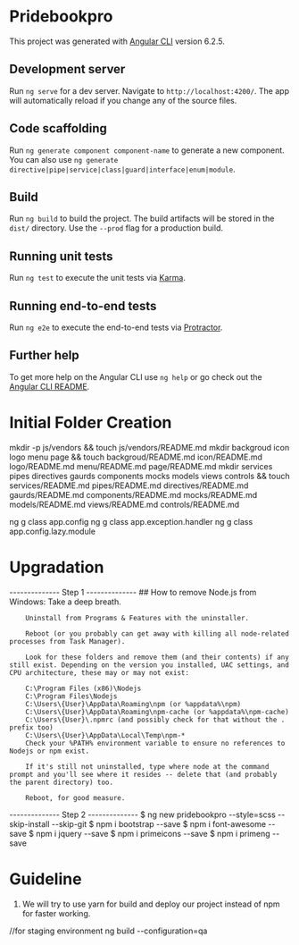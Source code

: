 # Pridebookpro

This project was generated with [Angular CLI](https://github.com/angular/angular-cli) version 6.2.5.

## Development server

Run `ng serve` for a dev server. Navigate to `http://localhost:4200/`. The app will automatically reload if you change any of the source files.

## Code scaffolding

Run `ng generate component component-name` to generate a new component. You can also use `ng generate directive|pipe|service|class|guard|interface|enum|module`.

## Build

Run `ng build` to build the project. The build artifacts will be stored in the `dist/` directory. Use the `--prod` flag for a production build.

## Running unit tests

Run `ng test` to execute the unit tests via [Karma](https://karma-runner.github.io).

## Running end-to-end tests

Run `ng e2e` to execute the end-to-end tests via [Protractor](http://www.protractortest.org/).

## Further help

To get more help on the Angular CLI use `ng help` or go check out the [Angular CLI README](https://github.com/angular/angular-cli/blob/master/README.md).

# Initial Folder Creation
mkdir -p js/vendors && touch js/vendors/README.md
mkdir backgroud icon logo menu page && touch backgroud/README.md icon/README.md logo/README.md menu/README.md page/README.md
mkdir services pipes directives gaurds components mocks models views controls && touch services/README.md pipes/README.md directives/README.md gaurds/README.md components/README.md mocks/README.md models/README.md views/README.md controls/README.md

ng g class app.config
ng g class app.exception.handler
ng g class app.config.lazy.module


# Upgradation
-------------- Step 1 --------------
    ## How to remove Node.js from Windows:
        Take a deep breath.

        Uninstall from Programs & Features with the uninstaller.

        Reboot (or you probably can get away with killing all node-related processes from Task Manager).

        Look for these folders and remove them (and their contents) if any still exist. Depending on the version you installed, UAC settings, and CPU architecture, these may or may not exist:

        C:\Program Files (x86)\Nodejs
        C:\Program Files\Nodejs
        C:\Users\{User}\AppData\Roaming\npm (or %appdata%\npm)
        C:\Users\{User}\AppData\Roaming\npm-cache (or %appdata%\npm-cache)
        C:\Users\{User}\.npmrc (and possibly check for that without the . prefix too)
        C:\Users\{User}\AppData\Local\Temp\npm-*
        Check your %PATH% environment variable to ensure no references to Nodejs or npm exist.

        If it's still not uninstalled, type where node at the command prompt and you'll see where it resides -- delete that (and probably the parent directory) too.

        Reboot, for good measure.

   
-------------- Step 2 --------------
    $ ng new pridebookpro --style=scss --skip-install --skip-git
    $ npm i bootstrap --save
    $ npm i font-awesome --save
    $ npm i jquery --save
    $ npm i primeicons --save
    $ npm i primeng --save


# Guideline
1. We will try to use yarn for build and deploy our project instead of npm for faster working.

//for staging environment
ng build --configuration=qa
